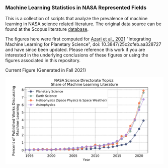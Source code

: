 
### Machine Learning Statistics in NASA Represented Fields

This is a collection of scripts that analyze the prevalence of machine learning in NASA science related literature. The original data source can be found at the Scopus literature [database](https://www.scopus.com/home.uri).

The figures here were first computed for [Azari et al., 2021](https://baas.aas.org/pub/2021n4i128/release/1?readingCollection=7272e5bb) "Integrating Machine Learning for Planetary Science", doi: 10.3847/25c2cfeb.aa328727 and have since been updated. Please reference this work if you are interested in the underlying conclusions of these figures or using the figures associated in this repository.  


Current Figure (Generated in Fall 2021)

<img width="1500" alt="img1" src="./Figures/NASADivision_Share_ML_Mid2021Results.pdf">


